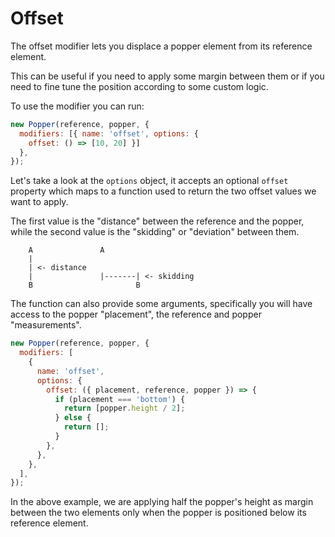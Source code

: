 # Offset

The offset modifier lets you displace a popper element from its reference element.

This can be useful if you need to apply some margin between them or if you need to fine tune the position
according to some custom logic.

To use the modifier you can run:

```js
new Popper(reference, popper, {
  modifiers: [{ name: 'offset', options: {
    offset: () => [10, 20] }]
  },
});
```

Let's take a look at the `options` object, it accepts an optional `offset` property
which maps to a function used to return the two offset values we want to apply.

The first value is the "distance" between the reference and the popper, while the second
value is the "skidding" or "deviation" between them.

```
    A               A
    |
    | <- distance
    |               |-------| <- skidding
    B                       B
```

The function can also provide some arguments, specifically you will have access to the popper
"placement", the reference and popper "measurements".

```js
new Popper(reference, popper, {
  modifiers: [
    {
      name: 'offset',
      options: {
        offset: ({ placement, reference, popper }) => {
          if (placement === 'bottom') {
            return [popper.height / 2];
          } else {
            return [];
          }
        },
      },
    },
  ],
});
```

In the above example, we are applying half the popper's height as margin between the two elements
only when the popper is positioned below its reference element.
